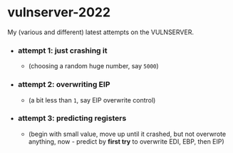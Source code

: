 # vulnserver-2022
My (various and different) latest attempts on the VULNSERVER.

- ### attempt 1: just crashing it
  -  (choosing a random huge number, say `5000`)

- ### attempt 2: overwriting EIP
  -  (a bit less than `1`, say EIP overwrite control)

- ### attempt 3: predicting registers
  - (begin with small value, move up until it crashed, but not overwrote anything, now - predict by **first try** to overwrite EDI, EBP, then EIP)


